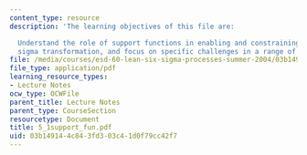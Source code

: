 ```yaml
---
content_type: resource
description: 'The learning objectives of this file are:

  Understand the role of support functions in enabling and constraining lean / six
  sigma transformation, and focus on specific challenges in a range of support functions.'
file: /media/courses/esd-60-lean-six-sigma-processes-summer-2004/03b149144c843fd303c41d0f79cc42f7_5_1support_fun.pdf
file_type: application/pdf
learning_resource_types:
- Lecture Notes
ocw_type: OCWFile
parent_title: Lecture Notes
parent_type: CourseSection
resourcetype: Document
title: 5_1support_fun.pdf
uid: 03b14914-4c84-3fd3-03c4-1d0f79cc42f7
---
```

